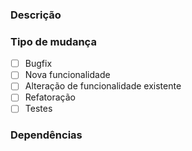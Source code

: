 ### Descrição
<!-- Detalhe as mudanças realizadas, incluindo o motivo e como foram implementadas. -->

### Tipo de mudança
<!-- O autor deve marcar o checkbox pertinente a esta PR. Lembrando que todos os tipos de mudança podem incluir -->
<!-- o item "Testes" mas não é aceitável que exista um "Bugfix" e "Nova funcionalidade". -->

- [ ] Bugfix
- [ ] Nova funcionalidade
- [ ] Alteração de funcionalidade existente
- [ ] Refatoração
- [ ] Testes

### Dependências
<!-- Descreva e compartilhe dependências que estão totalmente ligadas as alterações como, por exemplo, -->
<!-- coleções do Postman, execução de algum scripts, etc. -->
